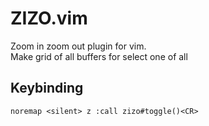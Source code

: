 # ZIZO.vim

Zoom in zoom out plugin for vim.  
Make grid of all buffers for select one of all

## Keybinding

```
noremap <silent> z :call zizo#toggle()<CR>
```
